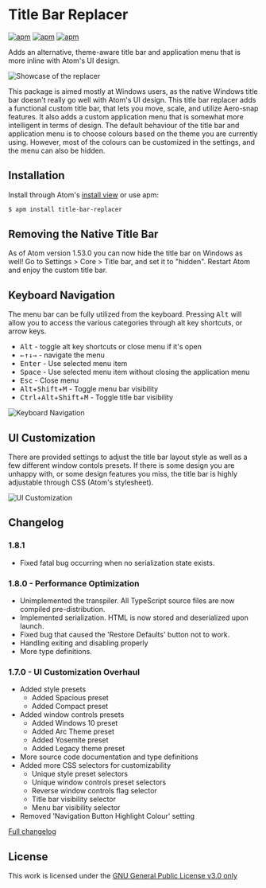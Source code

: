 # Title Bar Replacer

[![apm](https://flat.badgen.net/apm/license/title-bar-replacer)](https://atom.io/packages/title-bar-replacer)
[![apm](https://flat.badgen.net/apm/v/title-bar-replacer)](https://atom.io/packages/title-bar-replacer)
[![apm](https://flat.badgen.net/apm/dl/title-bar-replacer)](https://atom.io/packages/title-bar-replacer)

Adds an alternative, theme-aware title bar and application menu that is more inline with Atom's UI design.

![Showcase of the replacer](http://i.imgur.com/s4wUu5M.gif)

This package is aimed mostly at Windows users, as the native Windows title bar doesn't really go well with Atom's UI design. This title bar replacer adds a functional custom title bar, that lets you move, scale, and utilize Aero-snap features. It also adds a custom application menu that is somewhat more intelligent in terms of design. The default behaviour of the title bar and application menu is to choose colours based on the theme you are currently using. However, most of the colours can be customized in the settings, and the menu can also be hidden.

## Installation

Install through Atom's [install view](atom://settings-view/show-package?package=title-bar-replacer) or use apm:

```sh
$ apm install title-bar-replacer
```

## Removing the Native Title Bar

As of Atom version 1.53.0 you can now hide the title bar on Windows as well! Go to Settings > Core > Title bar, and set it to "hidden". Restart Atom and enjoy the custom title bar.

## Keyboard Navigation

The menu bar can be fully utilized from the keyboard. Pressing <kbd>Alt</kbd> will allow you to access the various categories through alt key shortcuts, or arrow keys.

-   <kbd>Alt</kbd> - toggle alt key shortcuts or close menu if it's open
-   <kbd>←</kbd><kbd>↑</kbd><kbd>↓</kbd><kbd>→</kbd> - navigate the menu
-   <kbd>Enter</kbd> - Use selected menu item
-   <kbd>Space</kbd> - Use selected menu item without closing the application menu
-   <kbd>Esc</kbd> - Close menu
-   <kbd>Alt</kbd>+<kbd>Shift</kbd>+<kbd>M</kbd> - Toggle menu bar visibility
-   <kbd>Ctrl</kbd>+<kbd>Alt</kbd>+<kbd>Shift</kbd>+<kbd>M</kbd> - Toggle title bar visibility

![Keyboard Navigation](http://i.imgur.com/WeAerzg.gif)

## UI Customization

There are provided settings to adjust the title bar layout style as well as a few different window contols presets. If there is some design you are unhappy with, or some design features you miss, the title bar is highly adjustable through CSS (Atom's stylesheet).

![UI Customization](https://i.imgur.com/XkEmfzB.gif)

## Changelog

### 1.8.1

-   Fixed fatal bug occurring when no serialization state exists.

### 1.8.0 - Performance Optimization

-   Unimplemented the transpiler. All TypeScript source files are now compiled pre-distribution.
-   Implemented serialization. HTML is now stored and deserialized upon launch.
-   Fixed bug that caused the 'Restore Defaults' button not to work.
-   Handling exiting and disabling properly
-   More type definitions.

### 1.7.0 - UI Customization Overhaul

-   Added style presets
    -   Added Spacious preset
    -   Added Compact preset
-   Added window controls presets
    -   Added Windows 10 preset
    -   Added Arc Theme preset
    -   Added Yosemite preset
    -   Added Legacy theme preset
-   More source code documentation and type definitions
-   Added more CSS selectors for customizability
    -   Unique style preset selectors
    -   Unique window controls preset selectors
    -   Reverse window controls flag selector
    -   Title bar visibility selector
    -   Menu bar visibility selector
-   Removed 'Navigation Button Highlight Colour' setting

[Full changelog](https://github.com/sindrets/atom-title-bar-replacer/blob/master/CHANGELOG.md)

## License

This work is licensed under the [GNU General Public License v3.0 only](LICENSE)

